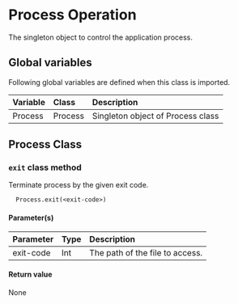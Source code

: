 # Process Operation
The singleton object to control the application process.

## Global variables
Following global variables are defined when this class is imported.

|Variable   |Class   | Description                     |
|:---       |:---    |:---                             |
|Process    |Process | Singleton object of Process class  |

## Process Class

### `exit` class method
Terminate process by the given exit code.
````
  Process.exit(<exit-code>)
````
#### Parameter(s)
|Parameter    |Type   |Description                    |
|:---         |:---   |:---                           |
|exit-code    |Int    |The path of the file to access.|

#### Return value
None
